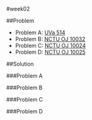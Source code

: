 #week02

##Problem

+ Problem A: [UVa 514](https://uva.onlinejudge.org/index.php?option=com_onlinejudge&Itemid=8&page=show_problem&problem=455)
+ Problem B: [NCTU OJ 10032](https://oj.nctu.me/groups/1/problems/10032/)
+ Problem C: [NCTU OJ 10024](https://oj.nctu.me/groups/1/problems/10024/)
+ Problem D: [NCTU OJ 10025](https://oj.nctu.me/groups/1/problems/10025/)

##Solution

###Problem A


###Problem B


###Problem C


###Problem D

